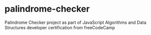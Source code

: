 # palindrome-checker
Palindrome Checker project as part of JavaScript Algorithms and Data Structures developer certification from freeCodeCamp
